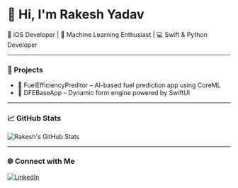 # 👋 Hi, I'm Rakesh Yadav

🎯 iOS Developer | 🧠 Machine Learning Enthusiast | 💻 Swift & Python Developer

---

### 🚀 Projects
- 🔧 FuelEfficiencyPreditor – AI-based fuel prediction app using CoreML
- 📱 DFEBaseApp – Dynamic form engine powered by SwiftUI

---

### 📈 GitHub Stats
![Rakesh's GitHub Stats](https://github-readme-stats.vercel.app/api?username=RakeshYadavGit&show_icons=true&theme=radical)

---

### 🌐 Connect with Me
[![LinkedIn](https://img.shields.io/badge/-LinkedIn-blue?style=flat-square&logo=Linkedin&logoColor=white)](https://www.linkedin.com/in/rakesh-yadav-mobile/)

